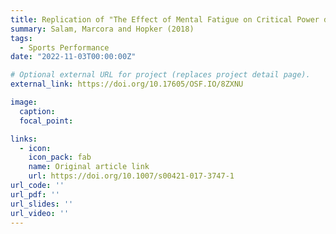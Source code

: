 ```yaml
---
title: Replication of "The Effect of Mental Fatigue on Critical Power during Cycling Exercise"
summary: Salam, Marcora and Hopker (2018)
tags:
  - Sports Performance
date: "2022-11-03T00:00:00Z"

# Optional external URL for project (replaces project detail page).
external_link: https://doi.org/10.17605/OSF.IO/8ZXNU

image:
  caption: 
  focal_point: 

links:
  - icon: 
    icon_pack: fab
    name: Original article link
    url: https://doi.org/10.1007/s00421-017-3747-1
url_code: ''
url_pdf: ''
url_slides: ''
url_video: ''
---
```

